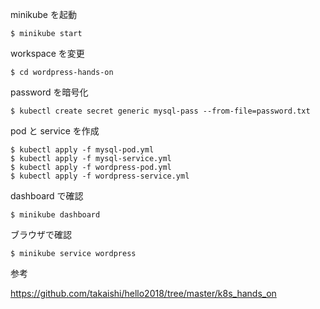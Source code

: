 minikube を起動

```
$ minikube start
```

workspace を変更

```
$ cd wordpress-hands-on
```

password を暗号化

```
$ kubectl create secret generic mysql-pass --from-file=password.txt
```

pod と service を作成

```
$ kubectl apply -f mysql-pod.yml
$ kubectl apply -f mysql-service.yml
$ kubectl apply -f wordpress-pod.yml
$ kubectl apply -f wordpress-service.yml
```

dashboard で確認

```
$ minikube dashboard
```

ブラウザで確認

```
$ minikube service wordpress
```

参考

https://github.com/takaishi/hello2018/tree/master/k8s_hands_on
